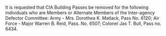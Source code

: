 It is requested that CIA Building Passes be removed for the following individuals who are Members or Alternate Members of the Inter-agency Defector Committee: Army - Mrs. Dorothea K. Matlack, Pass No. 6120; Air Force - Major Warren B. Reid, Pass. No. 6507; Colonel Jas T. Bull, Pass no. 6434.